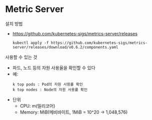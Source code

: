 # Metric Server
설치 방법
- https://github.com/kubernetes-sigs/metrics-server/releases
   ```
   kubectl apply -f https://github.com/kubernetes-sigs/metrics-server/releases/download/v0.6.2/components.yaml   
   ```

사용할 수 있는 것
- 파드, 노드 등의 자원 사용율을 확인할 수 있다
- 예: 
   ```
   k top pods : Pod의 자원 사용률 확인
   k top nodes : Node의 자원 사용률 확인
   ```
- 단위
   - CPU: m(밀리코어)
   - Memory: MiB(메비바이트, 1MiB = 10^20 -> 1,048,576)
   
